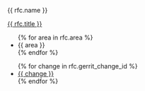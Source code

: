   <tr>
    <td><p>{{ rfc.name }}</p><h3 class="add-link" style="display:none">{{ rfc.name }} - {{ rfc.title }}</h3></td>
    <td>
        <p>
          <a href="{{ rfc.file }}">{{ rfc.title }}</a>
        </p>
      </td>
      <td>
        <ul class="comma-list">
        {% for area in rfc.area %}
          <li>{{ area }}</li>
        {% endfor %}
        </ul>
      <td>
        <ul class="comma-list">
        {% for change in rfc.gerrit_change_id %}
          <li><a href="{{ gerrit_change_url }}{{ change }}">{{ change }}</a></li>
        {% endfor %}
        </ul>
    </td>
  </tr>
